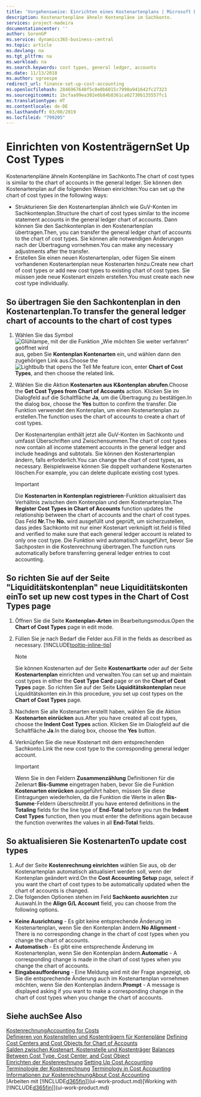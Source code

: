 ```yaml
---
title: 'Vorgehensweise: Einrichten eines Kostenartenplans | Microsoft Docs'
description: Kostenartenpläne ähneln Kontenpläne im Sachkonto.
services: project-madeira
documentationcenter: ''
author: SorenGP
ms.service: dynamics365-business-central
ms.topic: article
ms.devlang: na
ms.tgt_pltfrm: na
ms.workload: na
ms.search.keywords: cost types, general ledger, accounts
ms.date: 11/13/2018
ms.author: sgroespe
redirect_url: finance-set-up-cost-accounting
ms.openlocfilehash: 2846967648f5c0e0b6015c7990a941642fc27323
ms.sourcegitcommit: 1bcfaa99ea302e6b84b8361ca02730b135557fc1
ms.translationtype: HT
ms.contentlocale: de-DE
ms.lasthandoff: 03/08/2019
ms.locfileid: "799205"
---
```

# <a name="set-up-cost-types"></a><span data-ttu-id="812eb-103">Einrichten von Kostenträgern</span><span class="sxs-lookup"><span data-stu-id="812eb-103">Set Up Cost Types</span></span>
<span data-ttu-id="812eb-104">Kostenartenpläne ähneln Kontenpläne im Sachkonto.</span><span class="sxs-lookup"><span data-stu-id="812eb-104">The chart of cost types is similar to the chart of accounts in the general ledger.</span></span> <span data-ttu-id="812eb-105">Sie können den Kostenartenplan auf die folgenden Weisen einrichten:</span><span class="sxs-lookup"><span data-stu-id="812eb-105">You can set up the chart of cost types in the following ways:</span></span>  

-   <span data-ttu-id="812eb-106">Strukturieren Sie den Kostenartenplan ähnlich wie GuV-Konten im Sachkontenplan.</span><span class="sxs-lookup"><span data-stu-id="812eb-106">Structure the chart of cost types similar to the income statement accounts in the general ledger chart of accounts.</span></span> <span data-ttu-id="812eb-107">Dann können Sie den Sachkontenplan in den Kostenartenplan übertragen.</span><span class="sxs-lookup"><span data-stu-id="812eb-107">Then, you can transfer the general ledger chart of accounts to the chart of cost types.</span></span> <span data-ttu-id="812eb-108">Sie können alle notwendigen Änderungen nach der Übertragung vornehmen.</span><span class="sxs-lookup"><span data-stu-id="812eb-108">You can make any necessary adjustments after the transfer.</span></span>  
-   <span data-ttu-id="812eb-109">Erstellen Sie einen neuen Kostenartenplan, oder fügen Sie einem vorhandenen Kostenartenplan neue Kostenarten hinzu.</span><span class="sxs-lookup"><span data-stu-id="812eb-109">Create new chart of cost types or add new cost types to existing chart of cost types.</span></span> <span data-ttu-id="812eb-110">Sie müssen jede neue Kostenart einzeln erstellen.</span><span class="sxs-lookup"><span data-stu-id="812eb-110">You must create each new cost type individually.</span></span>  

## <a name="to-transfer-the-general-ledger-chart-of-accounts-to-the-chart-of-cost-types"></a><span data-ttu-id="812eb-111">So übertragen Sie den Sachkontenplan in den Kostenartenplan.</span><span class="sxs-lookup"><span data-stu-id="812eb-111">To transfer the general ledger chart of accounts to the chart of cost types</span></span>  
1.  <span data-ttu-id="812eb-112">Wählen Sie das Symbol ![Glühlampe, mit der die Funktion „Wie möchten Sie weiter verfahren“ geöffnet wird](media/ui-search/search_small.png "Wie möchten Sie weiter verfahren?") aus, geben Sie **Kontenplan Kontenarten** ein, und wählen dann den zugehörigen Link aus.</span><span class="sxs-lookup"><span data-stu-id="812eb-112">Choose the ![Lightbulb that opens the Tell Me feature](media/ui-search/search_small.png "Tell me what you want to do") icon, enter **Chart of Cost Types**, and then choose the related link.</span></span>  
2.  <span data-ttu-id="812eb-113">Wählen Sie die Aktion **Kostenarten aus K&ontenplan abrufen**.</span><span class="sxs-lookup"><span data-stu-id="812eb-113">Choose the **Get Cost Types from Chart of Accounts** action.</span></span> <span data-ttu-id="812eb-114">Klicken Sie im Dialogfeld auf die Schaltfläche **Ja**, um die Übertragung zu bestätigen.</span><span class="sxs-lookup"><span data-stu-id="812eb-114">In the dialog box, choose the **Yes** button to confirm the transfer.</span></span> <span data-ttu-id="812eb-115">Die Funktion verwendet den Kontenplan, um einen Kostenartenplan zu erstellen.</span><span class="sxs-lookup"><span data-stu-id="812eb-115">The function uses the chart of accounts to create a chart of cost types.</span></span>  

    <span data-ttu-id="812eb-116">Der Kostenartenplan enthält jetzt alle GuV-Konten im Sachkonto und umfasst Überschriften und Zwischensummen.</span><span class="sxs-lookup"><span data-stu-id="812eb-116">The chart of cost types now contain all income statement accounts in the general ledger and include headings and subtotals.</span></span> <span data-ttu-id="812eb-117">Sie können den Kostenartenplan ändern, falls erforderlich.</span><span class="sxs-lookup"><span data-stu-id="812eb-117">You can change the chart of cost types, as necessary.</span></span> <span data-ttu-id="812eb-118">Beispielsweise können Sie doppelt vorhandene Kostenarten löschen.</span><span class="sxs-lookup"><span data-stu-id="812eb-118">For example, you can delete duplicate existing cost types.</span></span>  

    > [!IMPORTANT]  
    >  <span data-ttu-id="812eb-119">Die **Kostenarten in Kontenplan registrieren**-Funktion aktualisiert das Verhältnis zwischen dem Kontenplan und dem Kostenartenplan.</span><span class="sxs-lookup"><span data-stu-id="812eb-119">The **Register Cost Types in Chart of Accounts** function updates the relationship between the chart of accounts and the chart of cost types.</span></span> <span data-ttu-id="812eb-120">Das Feld **Nr.**</span><span class="sxs-lookup"><span data-stu-id="812eb-120">The **No.**</span></span> <span data-ttu-id="812eb-121">wird ausgefüllt und geprüft, um sicherzustellen, dass jedes Sachkonto mit nur einer Kostenart verknüpft ist.</span><span class="sxs-lookup"><span data-stu-id="812eb-121">field is filled and verified to make sure that each general ledger account is related to only one cost type.</span></span> <span data-ttu-id="812eb-122">Die Funktion wird automatisch ausgeführt, bevor Sie Sachposten in die Kostenrechnung übertragen.</span><span class="sxs-lookup"><span data-stu-id="812eb-122">The function runs automatically before transferring general ledger entries to cost accounting.</span></span>  

## <a name="to-set-up-new-cost-types-in-the-chart-of-cost-types-page"></a><span data-ttu-id="812eb-123">So richten Sie auf der Seite "Liquiditätskontenplan" neue Liquiditätskonten ein</span><span class="sxs-lookup"><span data-stu-id="812eb-123">To set up new cost types in the Chart of Cost Types page</span></span>  
1.  <span data-ttu-id="812eb-124">Öffnen Sie die Seite **Kontenplan-Arten** im Bearbeitungsmodus.</span><span class="sxs-lookup"><span data-stu-id="812eb-124">Open the **Chart of Cost Types** page in edit mode.</span></span>  
2.  <span data-ttu-id="812eb-125">Füllen Sie je nach Bedarf die Felder aus.</span><span class="sxs-lookup"><span data-stu-id="812eb-125">Fill in the fields as described as necessary.</span></span> [!INCLUDE[tooltip-inline-tip](includes/tooltip-inline-tip_md.md)]

    > [!NOTE]  
    >  <span data-ttu-id="812eb-126">Sie können Kostenarten auf der Seite **Kostenartkarte** oder auf der Seite **Kostenartenplan** einrichten und verwalten.</span><span class="sxs-lookup"><span data-stu-id="812eb-126">You can set up and maintain cost types in either the **Cost Type Card** page or on the **Chart of Cost Types** page.</span></span> <span data-ttu-id="812eb-127">So richten Sie auf der Seite **Liquiditätskontenplan** neue Liquiditätskonten ein.</span><span class="sxs-lookup"><span data-stu-id="812eb-127">In this procedure, you set up cost types on the **Chart of Cost Types** page.</span></span>

3.  <span data-ttu-id="812eb-128">Nachdem Sie alle Kostenarten erstellt haben, wählen Sie die Aktion **Kostenarten einrücken** aus.</span><span class="sxs-lookup"><span data-stu-id="812eb-128">After you have created all cost types, choose the **Indent Cost Types** action.</span></span> <span data-ttu-id="812eb-129">Klicken Sie im Dialogfeld auf die Schaltfläche **Ja**.</span><span class="sxs-lookup"><span data-stu-id="812eb-129">In the dialog box, choose the **Yes** button.</span></span>  
4.  <span data-ttu-id="812eb-130">Verknüpfen Sie die neue Kostenart mit dem entsprechenden Sachkonto.</span><span class="sxs-lookup"><span data-stu-id="812eb-130">Link the new cost type to the corresponding general ledger account.</span></span>  

    > [!IMPORTANT]  
    >  <span data-ttu-id="812eb-131">Wenn Sie in den Feldern **Zusammenzählung** Definitionen für die Zeilenart **Bis-Summe** eingetragen haben, bevor Sie die Funktion **Kostenarten einrücken** ausgeführt haben, müssen Sie diese Eintragungen wiederholen, da die Funktion die Werte in allen **Bis-Summe**-Feldern überschreibt.</span><span class="sxs-lookup"><span data-stu-id="812eb-131">If you have entered definitions in the **Totaling** fields for the line type of **End-Total** before you run the **Indent Cost Types** function, then you must enter the definitions again because the function overwrites the values in all **End-Total** fields.</span></span>  

## <a name="to-update-cost-types"></a><span data-ttu-id="812eb-132">So aktualisieren Sie Kostenarten</span><span class="sxs-lookup"><span data-stu-id="812eb-132">To update cost types</span></span>  
1.  <span data-ttu-id="812eb-133">Auf der Seite **Kostenrechnung einrichten**  wählen Sie aus, ob der Kostenartenplan automatisch aktualisiert werden soll, wenn der Kontenplan geändert wird.</span><span class="sxs-lookup"><span data-stu-id="812eb-133">On the **Cost Accounting Setup** page, select if you want the chart of cost types to be automatically updated when the chart of accounts is changed.</span></span>  
2.  <span data-ttu-id="812eb-134">Die folgenden Optionen stehen im Feld **Sachkonto ausrichten** zur Auswahl.</span><span class="sxs-lookup"><span data-stu-id="812eb-134">In the **Align G/L Account** field, you can choose from the following options.</span></span>  

- <span data-ttu-id="812eb-135">**Keine Ausrichtung** - Es gibt keine entsprechende Änderung im Kostenartenplan, wenn Sie den Kontenplan ändern.</span><span class="sxs-lookup"><span data-stu-id="812eb-135">**No Alignment** - There is no corresponding change in the chart of cost types when you change the chart of accounts.</span></span>  
- <span data-ttu-id="812eb-136">**Automatisch** - Es gibt eine entsprechende Änderung im Kostenartenplan, wenn Sie den Kontenplan ändern.</span><span class="sxs-lookup"><span data-stu-id="812eb-136">**Automatic** - A corresponding change is made in the chart of cost types when you change the chart of accounts.</span></span>  
- <span data-ttu-id="812eb-137">**Eingabeaufforderung** - Eine Meldung wird mit der Frage angezeigt, ob Sie die entsprechende Änderung auch im Kostenartenplan vornehmen möchten, wenn Sie den Kontenplan ändern.</span><span class="sxs-lookup"><span data-stu-id="812eb-137">**Prompt** - A message is displayed asking if you want to make a corresponding change in the chart of cost types when you change the chart of accounts.</span></span>  

## <a name="see-also"></a><span data-ttu-id="812eb-138">Siehe auch</span><span class="sxs-lookup"><span data-stu-id="812eb-138">See Also</span></span>  
[<span data-ttu-id="812eb-139">Kostenrechnung</span><span class="sxs-lookup"><span data-stu-id="812eb-139">Accounting for Costs</span></span>](finance-manage-cost-accounting.md)  
<span data-ttu-id="812eb-140">[Definieren von Kostenstellen und Kostenträgern für Kontenpläne](finance-defining-cost-centers-and-cost-objects-for-chart-of-accounts.md) </span><span class="sxs-lookup"><span data-stu-id="812eb-140">[Defining Cost Centers and Cost Objects for Chart of Accounts](finance-defining-cost-centers-and-cost-objects-for-chart-of-accounts.md) </span></span>  
<span data-ttu-id="812eb-141">[Salden zwischen Kostenart, Kostenstelle und Kostenträger](finance-balances-between-cost-type-cost-center-and-cost-object.md) </span><span class="sxs-lookup"><span data-stu-id="812eb-141">[Balances Between Cost Type, Cost Center, and Cost Object](finance-balances-between-cost-type-cost-center-and-cost-object.md) </span></span>  
<span data-ttu-id="812eb-142">[Einrichten der Kostenrechnung](finance-set-up-cost-accounting.md) </span><span class="sxs-lookup"><span data-stu-id="812eb-142">[Setting Up Cost Accounting](finance-set-up-cost-accounting.md) </span></span>  
<span data-ttu-id="812eb-143">[Terminologie der Kostenrechnung](finance-terminology-in-cost-accounting.md) </span><span class="sxs-lookup"><span data-stu-id="812eb-143">[Terminology in Cost Accounting](finance-terminology-in-cost-accounting.md) </span></span>  
[<span data-ttu-id="812eb-144">Informationen zur Kostenrechnung</span><span class="sxs-lookup"><span data-stu-id="812eb-144">About Cost Accounting</span></span>](finance-about-cost-accounting.md)  
<span data-ttu-id="812eb-145">[Arbeiten mit [!INCLUDE[d365fin](includes/d365fin_md.md)]](ui-work-product.md)</span><span class="sxs-lookup"><span data-stu-id="812eb-145">[Working with [!INCLUDE[d365fin](includes/d365fin_md.md)]](ui-work-product.md)</span></span>
